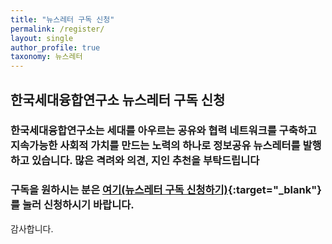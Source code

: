 ```yaml
---
title: "뉴스레터 구독 신청"
permalink: /register/
layout: single
author_profile: true
taxonomy: 뉴스레터
---
```


## 한국세대융합연구소 뉴스레터 구독 신청
### 한국세대융합연구소는 세대를 아우르는 공유와 협력 네트워크를 구축하고 지속가능한 사회적 가치를 만드는 노력의 하나로 정보공유 뉴스레터를 발행하고 있습니다. 많은 격려와 의견, 지인 추천을 부탁드립니다


### 구독을 원하시는 분은 [여기(뉴스레터 구독 신청하기)](https://forms.gle/MJ5gVHCdunBXXWVB7){:target="_blank"} 를 눌러 신청하시기 바랍니다.


감사합니다.